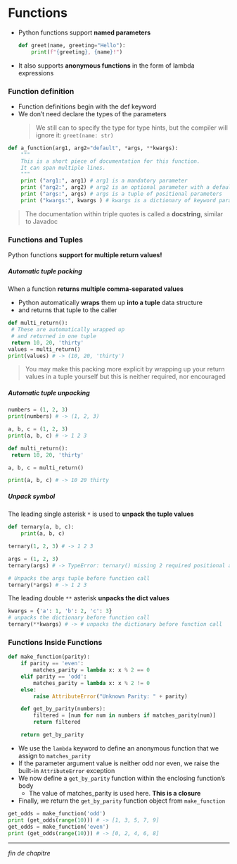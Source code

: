 # Functions

- Python functions support **named parameters**

  ```py
  def greet(name, greeting="Hello"):
      print(f"{greeting}, {name}!")
  ```

- It also supports **anonymous functions** in the form of lambda expressions

### Function definition

- Function definitions begin with the def keyword
- We don’t need declare the types of the parameters
  > We still can to specify the type for type hints, but the compiler will ignore it: `greet(name: str)`

```py
def a_function(arg1, arg2="default", *args, **kwargs):
    """
    This is a short piece of documentation for this function.
    It can span multiple lines.
    """
    print ("arg1:", arg1) # arg1 is a mandatory parameter
    print ("arg2:", arg2) # arg2 is an optional parameter with a default value
    print ("args:", args) # args is a tuple of positional parameters
    print ("kwargs:", kwargs ) # kwargs is a dictionary of keyword parameters
```

> The documentation within triple quotes is called a **docstring**, similar to Javadoc

### Functions and Tuples

Python functions **support for multiple return values!**

##### Automatic tuple packing

When a function **returns multiple comma-separated values**

- Python automatically **wraps** them up **into a tuple** data structure
- and returns that tuple to the caller

```py
def multi_return():
 # These are automatically wrapped up
 # and returned in one tuple
 return 10, 20, 'thirty'
values = multi_return()
print(values) # -> (10, 20, 'thirty')
```

> You may make this packing more explicit by wrapping up your return values in a tuple yourself but this is neither required, nor encouraged

##### Automatic tuple unpacking

```py
numbers = (1, 2, 3)
print(numbers) # -> (1, 2, 3)

a, b, c = (1, 2, 3)
print(a, b, c) # -> 1 2 3
```

```py
def multi_return():
 return 10, 20, 'thirty'

a, b, c = multi_return()

print(a, b, c) # -> 10 20 thirty
```

##### Unpack symbol

The leading single asterisk `*` is used to **unpack the tuple values**

```py
def ternary(a, b, c):
    print(a, b, c)

ternary(1, 2, 3) # -> 1 2 3

args = (1, 2, 3)
ternary(args) # -> TypeError: ternary() missing 2 required positional arguments
```

```py
# Unpacks the args tuple before function call
ternary(*args) # -> 1 2 3
```

The leading double `**` asterisk **unpacks the dict values**

```py
kwargs = {'a': 1, 'b': 2, 'c': 3}
# unpacks the dictionary before function call
ternary(**kwargs) # -> # unpacks the dictionary before function call
```

### Functions Inside Functions

```py
def make_function(parity):
    if parity == 'even':
        matches_parity = lambda x: x % 2 == 0
    elif parity == 'odd':
        matches_parity = lambda x: x % 2 != 0
    else:
        raise AttributeError("Unknown Parity: " + parity)

    def get_by_parity(numbers):
        filtered = [num for num in numbers if matches_parity(num)]
        return filtered

    return get_by_parity
```

- We use the `lambda` keyword to define an anonymous function that we assign to `matches_parity`
- If the parameter argument value is neither odd nor even, we raise the built-in `AttributeError` exception
- We now define a `get_by_parity` function within the enclosing function’s body
  - The value of matches_parity is used here. **This is a closure**
- Finally, we return the `get_by_parity` function object from `make_function`

```py
get_odds = make_function('odd')
print (get_odds(range(10))) # -> [1, 3, 5, 7, 9]
get_odds = make_function('even')
print (get_odds(range(10))) # -> [0, 2, 4, 6, 8]
```

---

_fin de chapitre_
